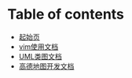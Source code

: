 # Table of contents

* [起始页](README.md)
* [vim使用文档](vim-shi-yong-wen-dang.md)
* [UML类图文档](uml-lei-tu-wen-dang.md)
* [高德地图开发文档](gao-de-di-tu-kai-fa-wen-dang.md)

